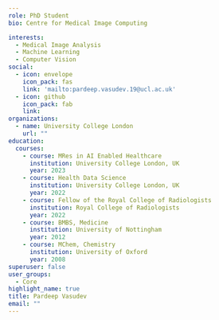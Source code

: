 ```yaml
---
role: PhD Student
bio: Centre for Medical Image Computing

interests:
  - Medical Image Analysis
  - Machine Learning
  - Computer Vision
social:
  - icon: envelope
    icon_pack: fas
    link: 'mailto:pardeep.vasudev.19@ucl.ac.uk'
  - icon: github
    icon_pack: fab
    link:
organizations:
  - name: University College London
    url: ""
education:
  courses:
    - course: MRes in AI Enabled Healthcare 
      institution: University College London, UK
      year: 2023
    - course: Health Data Science
      institution: University College London, UK
      year: 2022
    - course: Fellow of the Royal College of Radiologists
      institution: Royal College of Radiologists
      year: 2022 
    - course: BMBS, Medicine 
      institution: University of Nottingham 
      year: 2012  
    - course: MChem, Chemistry       
      institution: University of Oxford       
      year: 2008
superuser: false
user_groups:
  - Core
highlight_name: true
title: Pardeep Vasudev
email: ""
--- 
```

 




